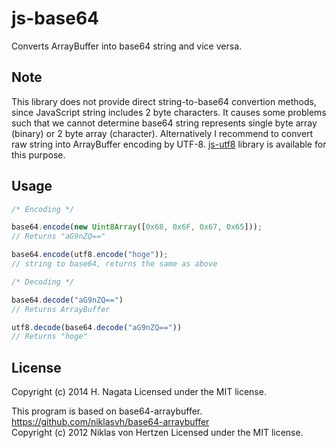 js-base64
=========

Converts ArrayBuffer into base64 string and vice versa.

Note
----

This library does not provide direct string-to-base64 convertion methods, since JavaScript string includes 2 byte characters. It causes some problems such that we cannot determine base64 string represents single byte array (binary) or 2 byte array (character). Alternatively I recommend to convert raw string into ArrayBuffer encoding by UTF-8. [js-utf8](https://github.com/hnagata/js-utf8) library is available for this purpose.

Usage
-----

```js
/* Encoding */

base64.encode(new Uint8Array([0x68, 0x6F, 0x67, 0x65]));
// Returns "aG9nZQ=="

base64.encode(utf8.encode("hoge"));
// string to base64, returns the same as above

/* Decoding */

base64.decode("aG9nZQ==")
// Returns ArrayBuffer

utf8.decode(base64.decode("aG9nZQ=="))
// Returns "hoge"
```

License
-------
Copyright (c) 2014 H. Nagata Licensed under the MIT license.

This program is based on base64-arraybuffer. 
https://github.com/niklasvh/base64-arraybuffer  
Copyright (c) 2012 Niklas von Hertzen Licensed under the MIT license.
